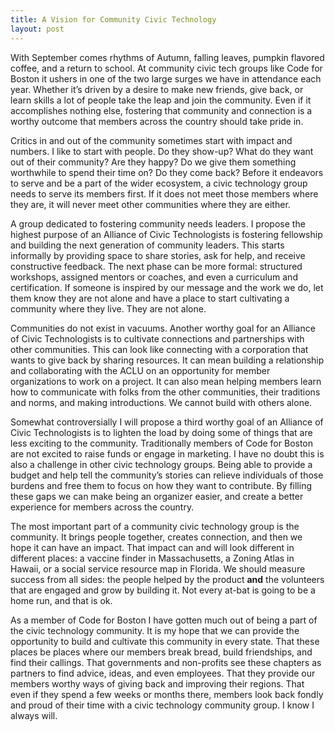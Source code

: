 ```yaml
---
title: A Vision for Community Civic Technology
layout: post
---
```

With September comes rhythms of Autumn, falling leaves, pumpkin flavored coffee, and a return to school. At community civic tech groups like Code for Boston it ushers in one of the two large surges we have in attendance each year. Whether it’s driven by a desire to make new friends, give back, or learn skills a lot of people take the leap and join the community. Even if it accomplishes nothing else, fostering that community and connection is a worthy outcome that members across the country should take pride in.

Critics in and out of the community sometimes start with impact and numbers. I like to start with people. Do they show-up? What do they want out of their community? Are they happy? Do we give them something worthwhile to spend their time on? Do they come back? Before it endeavors to serve and be a part of the wider ecosystem, a civic technology group needs to serve its members first. If it does not meet those members where they are, it will never meet other communities where they are either.

A group dedicated to fostering community needs leaders. I propose the highest purpose of an Alliance of Civic Technologists is fostering fellowship and building the next generation of community leaders. This starts informally by providing space to share stories, ask for help, and receive constructive feedback. The next phase can be more formal: structured workshops, assigned mentors or coaches, and even a curriculum and certification. If someone is inspired by our message and the work we do, let them know they are not alone and have a place to start cultivating a community where they live. They are not alone.

Communities do not exist in vacuums. Another worthy goal for an Alliance of Civic Technologists is to cultivate connections and partnerships with other communities. This can look like connecting with a corporation that wants to give back by sharing resources. It can mean building a relationship and collaborating with the ACLU on an opportunity for member organizations to work on a project. It can also mean helping members learn how to communicate with folks from the other communities, their traditions and norms, and making introductions. We cannot build with others alone.

Somewhat controversially I will propose a third worthy goal of an Alliance of Civic Technologists is to lighten the load by doing some of things that are less exciting to the community. Traditionally members of Code for Boston are not excited to raise funds or engage in marketing. I have no doubt this is also a challenge in other civic technology groups. Being able to provide a budget and help tell the community’s stories can relieve individuals of those burdens and free them to focus on how they want to contribute. By filling these gaps we can make being an organizer easier, and create a better experience for members across the country.

The most important part of a community civic technology group is the community. It brings people together, creates connection, and then we hope it can have an impact. That impact can and will look different in different places: a vaccine finder in Massachusetts, a Zoning Atlas in Hawaii, or a social service resource map in Florida. We should measure success from all sides: the people helped by the product **and** the volunteers that are engaged and grow by building it. Not every at-bat is going to be a home run, and that is ok.

As a member of Code for Boston I have gotten much out of being a part of the civic technology community. It is my hope that we can provide the opportunity to build and cultivate this community in every state. That these places be places where our members break bread, build friendships, and find their callings. That governments and non-profits see these chapters as partners to find advice, ideas, and even employees. That they provide our members worthy ways of giving back and improving their regions. That even if they spend a few weeks or months there, members look back fondly and proud of their time with a civic technology community group. I know I always will.

